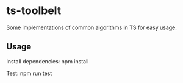 # ts-toolbelt

Some implementations of common algorithms in TS for easy usage.

## Usage

Install dependencies:
    npm install

Test:
    npm run test